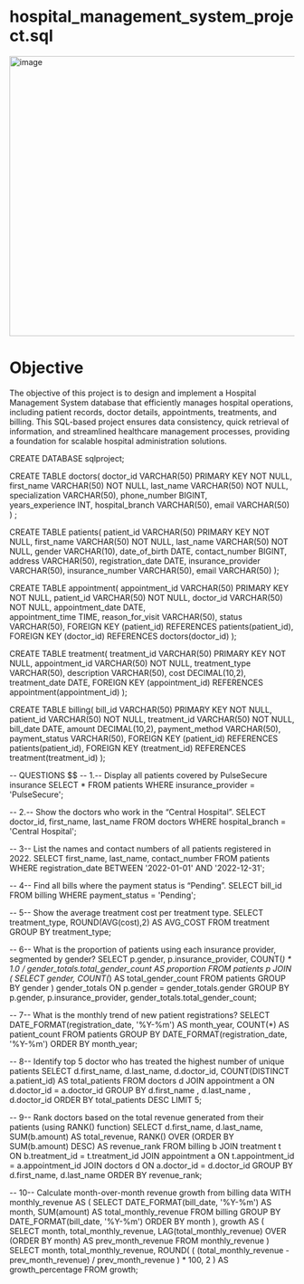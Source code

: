 # hospital_management_system_project.sql

<img width="942" height="495" alt="image" src="https://github.com/user-attachments/assets/0be3b970-2818-4bde-b42b-826f0479a72e" />

# Objective 
The objective of this project is to design and implement a Hospital Management System database that efficiently manages hospital operations, including patient records, doctor details, appointments, treatments, and billing. This SQL-based project ensures data consistency, quick retrieval of information, and streamlined healthcare management processes, providing a foundation for scalable hospital administration solutions.

CREATE DATABASE sqlproject;

CREATE TABLE doctors(
doctor_id VARCHAR(50) PRIMARY KEY NOT NULL,	
first_name	VARCHAR(50) NOT NULL,
last_name	VARCHAR(50) NOT NULL,
specialization	VARCHAR(50),
phone_number BIGINT,	
years_experience INT,
hospital_branch	VARCHAR(50),
email VARCHAR(50)
) ;

CREATE TABLE patients(
patient_id	VARCHAR(50) PRIMARY KEY NOT NULL,
first_name	VARCHAR(50) NOT NULL,
last_name	VARCHAR(50) NOT NULL,
gender	VARCHAR(10),
date_of_birth	DATE,
contact_number	BIGINT,
address VARCHAR(50),
registration_date	DATE,
insurance_provider	VARCHAR(50),
insurance_number VARCHAR(50),
email VARCHAR(50)
);

CREATE TABLE appointment(
appointment_id	VARCHAR(50) PRIMARY KEY NOT NULL,
patient_id	VARCHAR(50) NOT NULL,
doctor_id	VARCHAR(50) NOT NULL,
appointment_date DATE,	
appointment_time TIME,
reason_for_visit VARCHAR(50),
status VARCHAR(50),
FOREIGN KEY (patient_id) REFERENCES patients(patient_id),
FOREIGN KEY (doctor_id) REFERENCES doctors(doctor_id)
);

CREATE TABLE treatment(
treatment_id VARCHAR(50) PRIMARY KEY NOT NULL,
appointment_id	VARCHAR(50) NOT NULL,
treatment_type	VARCHAR(50),
description	VARCHAR(50),
cost DECIMAL(10,2),
treatment_date DATE,
FOREIGN KEY (appointment_id) REFERENCES appointment(appointment_id)
);

CREATE TABLE billing(
bill_id	VARCHAR(50) PRIMARY KEY NOT NULL,
patient_id	VARCHAR(50) NOT NULL,
treatment_id VARCHAR(50) NOT NULL,
bill_date	DATE,
amount	DECIMAL(10,2),
payment_method	VARCHAR(50),
payment_status VARCHAR(50),
FOREIGN KEY (patient_id) REFERENCES patients(patient_id),
FOREIGN KEY (treatment_id) REFERENCES treatment(treatment_id)
);

-- QUESTIONS $$
-- 1.-- Display all patients covered by PulseSecure insurance
SELECT 
    *
FROM
    patients
WHERE
    insurance_provider = 'PulseSecure';
    
  --   2.-- Show the doctors who work in the “Central Hospital”.
SELECT 
    doctor_id, first_name, last_name
FROM
    doctors
WHERE
    hospital_branch = 'Central Hospital';
    
-- 3-- List the names and contact numbers of all patients registered in 2022.
SELECT 
    first_name, last_name, contact_number
FROM
    patients
WHERE
    registration_date BETWEEN '2022-01-01' AND '2022-12-31';
    
-- 4-- Find all bills where the payment status is “Pending”.
SELECT 
    bill_id
FROM
    billing
WHERE
    payment_status = 'Pending';
    
-- 5-- Show the average treatment cost per treatment type.
SELECT 
    treatment_type, ROUND(AVG(cost),2) AS AVG_COST
FROM
    treatment
GROUP BY treatment_type;

-- 6-- What is the proportion of patients using each insurance provider, segmented by gender?
SELECT 
    p.gender,
    p.insurance_provider,
    COUNT(*) * 1.0 / gender_totals.total_gender_count AS proportion
FROM patients p
JOIN (
    SELECT gender, COUNT(*) AS total_gender_count
    FROM patients
    GROUP BY gender
) gender_totals
ON p.gender = gender_totals.gender
GROUP BY p.gender, p.insurance_provider, gender_totals.total_gender_count;

-- 7-- What is the monthly trend of new patient registrations?
SELECT 
    DATE_FORMAT(registration_date, '%Y-%m') AS month_year,
    COUNT(*) AS patient_count
FROM patients
GROUP BY DATE_FORMAT(registration_date, '%Y-%m')
ORDER BY month_year;

-- 8-- Identify top 5 doctor who has treated the highest number of unique patients
SELECT 
    d.first_name,
    d.last_name,
    d.doctor_id,
    COUNT(DISTINCT a.patient_id) AS total_patients
FROM
    doctors d
        JOIN
    appointment a ON d.doctor_id = a.doctor_id
GROUP BY d.first_name , d.last_name , d.doctor_id
ORDER BY total_patients DESC
LIMIT 5;

-- 9-- Rank doctors based on the total revenue generated from their patients (using RANK() function)
SELECT 
    d.first_name,
    d.last_name,
    SUM(b.amount) AS total_revenue,
    RANK() OVER (ORDER BY SUM(b.amount) DESC) AS revenue_rank
FROM billing b
JOIN treatment t
    ON b.treatment_id = t.treatment_id
JOIN appointment a
    ON t.appointment_id = a.appointment_id
JOIN doctors d
    ON a.doctor_id = d.doctor_id
GROUP BY d.first_name, d.last_name
ORDER BY revenue_rank;

-- 10-- Calculate month-over-month revenue growth from billing data
WITH monthly_revenue AS (
    SELECT 
        DATE_FORMAT(bill_date, '%Y-%m') AS month,
        SUM(amount) AS total_monthly_revenue
    FROM billing
    GROUP BY DATE_FORMAT(bill_date, '%Y-%m')
    ORDER BY month
),
growth AS (
    SELECT 
        month,
        total_monthly_revenue,
        LAG(total_monthly_revenue) OVER (ORDER BY month) AS prev_month_revenue
    FROM monthly_revenue
)
SELECT 
    month,
    total_monthly_revenue,
    ROUND(
        ( (total_monthly_revenue - prev_month_revenue) / prev_month_revenue ) * 100,
        2
    ) AS growth_percentage
FROM growth;

